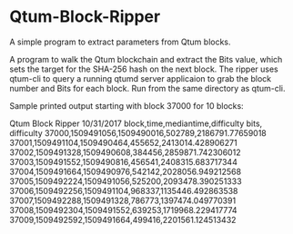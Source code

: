 # Qtum-Block-Ripper
A simple program to extract parameters from Qtum blocks.

A program to walk the Qtum blockchain and extract the Bits value, which sets the target for the SHA-256 hash on the next block.
The ripper uses qtum-cli to query a running qtumd server applicaion to grab the block number and Bits for each block. Run from the same directory as qtum-cli.

Sample printed output starting with block 37000 for 10 blocks:

Qtum Block Ripper 10/31/2017
block,time,mediantime,difficulty bits, difficulty
37000,1509491056,1509490016,502789,2186791.77659018
37001,1509491104,1509490464,455652,2413014.428906271
37002,1509491328,1509490608,384456,2859871.742306012
37003,1509491552,1509490816,456541,2408315.683717344
37004,1509491664,1509490976,542142,2028056.949212568
37005,1509492224,1509491056,525200,2093478.390251333
37006,1509492256,1509491104,968337,1135446.492863538
37007,1509492288,1509491328,786773,1397474.049770391
37008,1509492304,1509491552,639253,1719968.229417774
37009,1509492592,1509491664,499416,2201561.124513432

